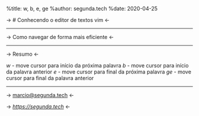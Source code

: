 %title: w, b, e, ge
%author: segunda.tech
%date: 2020-04-25

-> # Conhecendo o editor de textos vim <-

-------------------------------------------------

-> Como navegar de forma mais eficiente <-

-------------------------------------------------

-> Resumo <-

*w*  - move cursor para início da próxima palavra
*b*  - move cursor para início da palavra anterior
*e*  - move cursor para final da próxima palavra
*ge* - move cursor para final da palavra anterior

-------------------------------------------------

-> marcio@segunda.tech <-

-> *https://segunda.tech* <-
